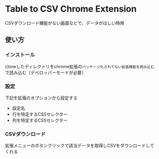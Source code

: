# Table to CSV Chrome Extension

CSVダウンロード機能がない画面などで、データがほしい時用

## 使い方
### インストール

cloneしたディレクトリをchrome拡張の`パッケージ化されてない拡張機能を読み込む`で読み込む（デベロッパーモードが必要）

### 設定

下記を拡張のオプションから設定する

- 設定名
- 行を特定するCSSセレクター
- 列を特定するCSSセレクター

### CSVダウンロード

拡張メニューのボタンクリックで該当データを取得しCSVをダウンロードしてくれる
